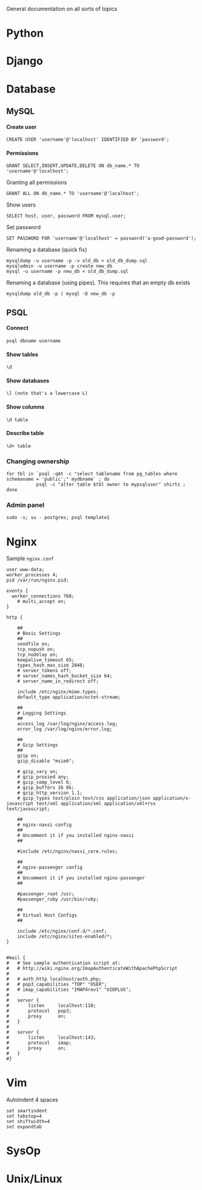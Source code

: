 General documentation on all sorts of topics

# Python
# Django
# Database
## MySQL
#### Create user
    
    CREATE USER 'username'@'localhost' IDENTIFIED BY 'password';
#### Permissions

    GRANT SELECT,INSERT,UPDATE,DELETE ON db_name.* TO 'username'@'localhost';

Granting all permissions

    GRANT ALL ON db_name.* TO 'username'@'localhost';
    
Show users
    
    SELECT host, user, password FROM mysql.user;

Set password

    SET PASSWORD FOR 'username'@'localhost' = password('a-good-password');

Renaming a database (quick fix)

    mysqldump -u username -p -v old_db > old_db_dump.sql
    mysqladmin -u username -p create new_db
    mysql -u username -p new_db < old_db_dump.sql

Renaming a database (using pipes). This requires that an empty db exists

    mysqldump old_db -p | mysql -D new_db -p

## PSQL
#### Connect
    psql dbname username
#### Show tables
    \d
#### Show databases
    \l (note that's a lowercase L)
#### Show columns
    \d table
#### Describe table
    \d+ table
### Changing ownership
    for tbl in `psql -qAt -c "select tablename from pg_tables where schemaname = 'public';" mydbname` ; do  
               psql -c "alter table $tbl owner to mypsqluser" shirts ;     done
### Admin panel
    sudo -s; su - postgres; psql template1

# Nginx
Sample ``nginx.conf``

    user www-data;
    worker_processes 4;
    pid /var/run/nginx.pid;
    
    events {
      worker_connections 768;
    	# multi_accept on;
    }
    
    http {
    
    	##
    	# Basic Settings
    	##
    	sendfile on;
    	tcp_nopush on;
    	tcp_nodelay on;
    	keepalive_timeout 65;
    	types_hash_max_size 2048;
    	# server_tokens off;
    	# server_names_hash_bucket_size 64;
    	# server_name_in_redirect off;
    
    	include /etc/nginx/mime.types;
    	default_type application/octet-stream;
    
    	##
    	# Logging Settings
    	##
    	access_log /var/log/nginx/access.log;
    	error_log /var/log/nginx/error.log;
    
    	##
    	# Gzip Settings
    	##
    	gzip on;
    	gzip_disable "msie6";
    
    	# gzip_vary on;
    	# gzip_proxied any;
    	# gzip_comp_level 6;
    	# gzip_buffers 16 8k;
    	# gzip_http_version 1.1;
    	# gzip_types text/plain text/css application/json application/x-javascript text/xml application/xml application/xml+rss text/javascript;
    
    	##
    	# nginx-naxsi config
    	##
    	# Uncomment it if you installed nginx-naxsi
    	##
    
    	#include /etc/nginx/naxsi_core.rules;
    
    	##
    	# nginx-passenger config
    	##
    	# Uncomment it if you installed nginx-passenger
    	##
    	
    	#passenger_root /usr;
    	#passenger_ruby /usr/bin/ruby;
    
    	##
    	# Virtual Host Configs
    	##
    
    	include /etc/nginx/conf.d/*.conf;
    	include /etc/nginx/sites-enabled/*;
    }
    
    
    #mail {
    #	# See sample authentication script at:
    #	# http://wiki.nginx.org/ImapAuthenticateWithApachePhpScript
    # 
    #	# auth_http localhost/auth.php;
    #	# pop3_capabilities "TOP" "USER";
    #	# imap_capabilities "IMAP4rev1" "UIDPLUS";
    # 
    #	server {
    #		listen     localhost:110;
    #		protocol   pop3;
    #		proxy      on;
    #	}
    # 
    #	server {
    #		listen     localhost:143;
    #		protocol   imap;
    #		proxy      on;
    #	}
    #}

# Vim
Autoindent 4 spaces

    set smartindent
    set tabstop=4
    set shiftwidth=4
    set expandtab
# SysOp
# Unix/Linux


